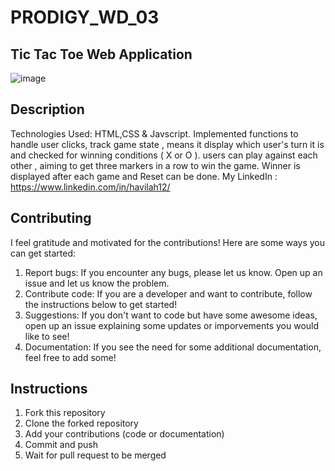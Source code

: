 # PRODIGY_WD_03
## Tic Tac Toe Web Application
![image](https://github.com/havilah-12/PRODIGY_WD_03/assets/142531190/73b5d853-3c9e-4176-b107-8a8e992540b6)

## Description
Technologies Used: HTML,CSS & Javscript.
Implemented functions to handle user clicks, track game state , means it display which user's turn it is and checked  for winning conditions ( X or O ).
users can play against each other , aiming to get three markers in a row to win the game.
Winner is displayed after each game and Reset can  be done.
My LinkedIn : https://www.linkedin.com/in/havilah12/

## Contributing
I feel gratitude and motivated for the contributions! Here are some ways you can get started:
1. Report bugs: If you encounter any bugs, please let us know. Open up an issue and let us know the problem.
2. Contribute code: If you are a developer and want to contribute, follow the instructions below to get started!
3. Suggestions: If you don't want to code but have some awesome ideas, open up an issue explaining some updates or imporvements you would like to see!
4. Documentation: If you see the need for some additional documentation, feel free to add some!

## Instructions
1. Fork this repository
2. Clone the forked repository
3. Add your contributions (code or documentation)
4. Commit and push
5. Wait for pull request to be merged
